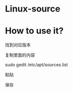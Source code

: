 # Linux-source
# How to use it?
  找到对应版本
  
  复制里面的内容
  
  sudo gedit /etc/apt/sources.list
  
  粘贴
  
  保存
